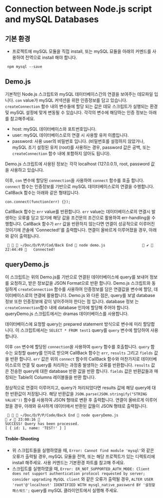 # Connection between Node.js script and mySQL Databases
## 기본 환경
* 프로젝트에 mySQL 모듈을 직접 install, 또는 mySQL 묘듈을 아래의 커멘드를 사용하여 전역으로 install 해야 합니다.  
  
` npm mysql --save`
  
## Demo.js
기본적인 Node.js 스크립트와 mySQL 데이터베이스간의 연결을 보여주는 데모파일 입니다. `con` value가 mySQL 커넥션을 위한 인증정보를 담고 있습니다. `createConnection` 함수 내의 변수들에 할당
되는 값은 데모 스크립트가 실행되는 환경 및 mySQL 설정에 맞게 변동될 수 있습니다. 각각의 변수에 해당하는 인증 정보는 아래를 참고해주세요.
* host: mySQL 데이터베이스와 포트번호입니다.
* user: mySQL 데이터베이스로의 연결 시 사용할 유저 이름입니다.
* password: 사용 user의 비밀번호 입니다. (비밀번호를 설정하지 않았거나, mySQL 초기 설정된 유저 (root)를 사용하는 경우, password 값은 공백, 또는 `createConnection` 함수 내에 포함하지 
            않아도 됩니다).  
  
Demo.js 스크립트에 사용된 정보는 각각 localhost (127.0.0.1), root, password 값을 사용하고 있습니다.  

이후, `con` 변수에 할당된 `connection`을 사용하여 `connect` 함수를 호출 합니다. `connect` 함수는 인증정보를 기반으로 mySQL 데이터베이스로의 연결을 수행합니다. CallBack  함수는 아래와 
같은 형태입니다.  
  
`con.connect(function(err) {});`

CallBack 함수는 `err` value를 반환합니다. `err` value는 데이터베이스로의 연결시 발생하는 오류를 담고 있기에 해당 값을 조건문의 조건으로 활용하여 err-handling을 수행합니다. CallBack 함수가
`err` 값을 반환하지 않는다면 연결이 성공적으로 이루어진 것이기에 콘솔에 'Connected!'를 출력합니다. 연결이 올바르게 이루어졌을 경우, 아래와 같이 출력됩니다.
  
`    ~/Doc/D/P/P/Cod/Back End  node demo.js                  ✔  22:44:49   
Connected!`

## queryDemo.js
이 스크립트는 위의 Demo.js를 기반으로 연결된 데이터베이스에 query를 보내어 정보를 요청하고, 받은 정보값을 JSON Format으로 반환 합니다. Demo.js 스크립트와 동일하게 `createConnection` 함수를 
사용하여 인증정보를 담은 연결값을 변수에 할당, 데이터베이스로의 연결에 활용합니다. Demo.js 와 다른 점은, query를 보낼 database 정보 또한 인증정보에 같이 넣어주어야 한다는 점 입니다. database 정보
는 `createConnection`함수 내에 database 인자에 할당해 주어야 합니다. queryDemo.js 스크립트에서는 dramas 데이터베이스를 사용합니다.  
  
데이터베이스에 요청할 query는 prepared statement 방식으로 변수에 미리 할당합니다. 이 스크립트에서는 `SELECT * FROM test1` query를 `query` 변수에 할당하여 사용합니다.  

이후 `con` 변수에 할당된 `connection`을 사용하여 `query` 함수를 호출합니다. `query` 함수는 요청할 query를 인자로 받으며 CallBack 함수는 `err`, `results` 그리고 `fields` 값을 반환 합니다.
`err` 값은 위의 `connect` 함수의 CallBack  함수와 마찬가지로 데이터베이스로의 연결 및 query를 처리하는 과정중 발생하는 오류를 반환합니다. `results` 값은 전송한 query에 대한 database 반환 값을 
반환 합니다. `fields` 값은 반환값들과 매칭되는 Table의 Columns 레이블들을 반환 합니다.  

정상적으로 연결이 이루어지고, query가 처리되었다면 results 값에 해당 query에 대한 반환값이 저장됩니다. 해당 반환값을 `JSON.parse(JSON.stringify("STRING VALUE"))` 함수를 사용하여 JSON 형태로
변환 후 출력합니다. 연결이 올바르게 이루어졌을 경우, 아래와 유사하게 데이터에서 반환된 값들이 JSON 형태로 출력됩니다.  
  
`    ~/Doc/D/P/P/Code/Back End  node queryDemo.js                                        ✔  23:00:16 `  
`SUCCESS! Query has been processed.`  
`[ { id: 1, name: 'TEST!' } ]`  
  
#### Troble-Shooting
* 위 스크립트들을 실행하였을 때, `Error: Cannot find module 'mysql'`와 같은 오류가 출력될 경우, mySQL 모듈을 전역, 또는 해당 프로젝트가 있는 디렉토리에 install 해주세요. 사용 커멘드는 기본환경
파트를 참고해 주세요.
* 스크립트를 실행하였을 때, `Error: ER_NOT_SUPPORTED_AUTH_MODE: Client does not support authentication protocol requested by server; consider upgrading MySQL client`
와 같은 오류가 출력될 경우, `ALTER USER 'root'@'localhost' IDENTIFIED WITH mysql_native_password BY '설정할 패스워드';` query를 mySQL 클라이언트에서 실행해 주세요.

 
